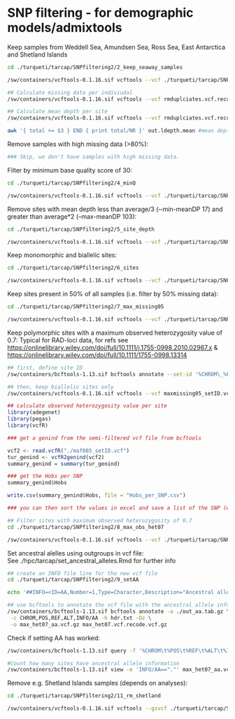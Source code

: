 SNP filtering - for demographic models/admixtools
================

Keep samples from Weddell Sea, Amundsen Sea, Ross Sea, East Antarctica
and Shetland Islands

``` bash
cd ./turqueti/tarcap/SNPfiltering2/2_keep_seaway_samples

/sw/containers/vcftools-0.1.16.sif vcftools --vcf ./turqueti/tarcap/SNPfiltering1/1_rmindel/rmindels.recode.vcf --keep keep_seaway_samples.tsv --out seaway_samples --recode --recode-INFO-all

## Calculate missing data per indiviudal
/sw/containers/vcftools-0.1.16.sif vcftools --vcf rmduplciates.vcf.recode.vcf --missing-indv --out out

## Calculate mean depth per site
/sw/containers/vcftools-0.1.16.sif vcftools --vcf rmduplciates.vcf.recode.vcf --site-mean-depth --out out

awk '{ total += $3 } END { print total/NR }' out.ldepth.mean #mean depth = 51.3327
```

Remove samples with high missing data (\>80%):

``` bash
### Skip, we don't have samples with high missing data. 
```

Filter by minimum base quality score of 30:

``` bash
cd ./turqueti/tarcap/SNPfiltering2/4_minQ

/sw/containers/vcftools-0.1.16.sif vcftools --vcf ./turqueti/tarcap/SNPfiltering2/2_keep_seaway_samples/seaway_samples.recode.vcf --minQ 30 --out minQ30 --recode --recode-INFO-all
```

Remove sites with mean depth less than average/3 (‐‐min-meanDP 17) and
greater than average\*2 (–max-meanDP 103):

``` bash
cd ./turqueti/tarcap/SNPfiltering2/5_site_depth

/sw/containers/vcftools-0.1.16.sif vcftools --vcf ./turqueti/tarcap/SNPfiltering2/4_minQ/minQ30.recode.vcf --min-meanDP 17 --max-meanDP 103 --out site_depth --recode --recode-INFO-all
```

Keep monomorphic and biallelic sites:

``` bash
cd ./turqueti/tarcap/SNPfiltering2/6_sites

/sw/containers/vcftools-0.1.16.sif vcftools --vcf ./turqueti/tarcap/SNPfiltering2/5_site_depth/site_depth.recode.vcf --min-alleles 1 --max-alleles 2 --out sites --recode --recode-INFO-all
```

Keep sites present in 50% of all samples (i.e. filter by 50% missing
data):

``` bash
cd ./turqueti/tarcap/SNPfiltering2/7_max_missing05

/sw/containers/vcftools-0.1.16.sif vcftools --vcf ./turqueti/tarcap/SNPfiltering2/6_sites/sites.recode.vcf --max-missing 0.5 --out maxmissing05 --recode --recode-INFO-all
```

Keep polymorphic sites with a maximum observed heterozygosity value of
0.7: Typical for RAD-loci data, for refs see
<https://onlinelibrary.wiley.com/doi/full/10.1111/j.1755-0998.2010.02967.x>
& <https://onlinelibrary.wiley.com/doi/full/10.1111/1755-0998.13314>

``` bash
## first, define site ID
/sw/containers/bcftools-1.13.sif bcftools annotate --set-id '%CHROM\_%POS' maxmissing05.recode.vcf > maxmissing05_setID.vcf

## then, keep biallelic sites only
/sw/containers/vcftools-0.1.16.sif vcftools --vcf maxmissing05_setID.vcf --min-alleles 2 --max-alleles 2 --out maxmissing05_setID_biallelic --recode --recode-INFO-all
```

``` r
## calculate observed heterozygosity value per site
library(adegenet)
library(pegas)
library(vcfR)

### get a genind from the semi-filtered vcf file from bcftools

vcf2 <- read.vcfR("./maf005_setID.vcf")
tur_genind <- vcfR2genind(vcf2)
summary_genind = summary(tur_genind)

### get the Hobs per SNP 
summary_genind$Hobs 

write.csv(summary_genind$Hobs, file = "Hobs_per_SNP.csv")

### you can then sort the values in excel and save a list of the SNP (with site ID) with >0.7
```

``` bash
## Filter sites with maximum observed heterozygosity of 0.7
cd ./turqueti/tarcap/SNPfiltering2/8_max_obs_het07

/sw/containers/vcftools-0.1.16.sif vcftools --vcf ./turqueti/tarcap/SNPfiltering2/7_max_missing05/maxmissing05_setID.vcf --exclude site_obs_het_over_07.tsv --out max_het07.vcf --recode --recode-INFO-all
```

Set ancestral alelles using outgroups in vcf file:  
See ./hpc/tarcap/set_ancestral_alleles.Rmd for further info

``` bash
## create an INFO file line for the new vcf file
cd ./turqueti/tarcap/SNPfiltering2/9_setAA

echo '##INFO=<ID=AA,Number=1,Type=Character,Description="Ancestral allele">' > hdr.txt

## use bcftools to annotate the vcf file with the ancestral allele information
/sw/containers/bcftools-1.13.sif bcftools annotate -a ./out_aa.tab.gz \
 -c CHROM,POS,REF,ALT,INFO/AA -h hdr.txt -Oz \
 -o max_het07_aa.vcf.gz max_het07.vcf.recode.vcf.gz
```

Check if setting AA has worked:

``` bash
/sw/containers/bcftools-1.13.sif query -f '%CHROM\t%POS\t%REF\t%ALT\t%INFO/AA\n' max_het07_aa.vcf.gz | less

#Count how many sites have ancestral allele information
/sw/containers/bcftools-1.13.sif view -e 'INFO/AA=="."' max_het07_aa.vcf.gz -H | wc -l   
```

Remove e.g. Shetland Islands samples (depends on analyses):

``` bash
cd ./turqueti/tarcap/SNPfiltering2/11_rm_shetland

/sw/containers/vcftools-0.1.16.sif vcftools --gzvcf ./turqueti/tarcap/SNPfiltering2/9_setAA/max_het07_aa.vcf.gz --remove shetland_tur.tsv --out rmshetland_aa --recode --recode-INFO-all
```
